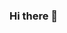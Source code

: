 ### Hi there 👋

<!--
**Da-ta-di-ve/Da-ta-di-ve** is a ✨ _special_ ✨ repository because its `README.md` (this file) appears on your GitHub profile.


![visitors](https://visitor-badge.glitch.me/badge?page_id=page.id)

Here are some ideas to get you started:

- 🔭 I’m currently working on ...
- 🌱 I’m currently learning ...
- 👯 I’m looking to collaborate on ...
- 🤔 I’m looking for help with ...
- 💬 Ask me about ...
- 📫 How to reach me: ...
- 😄 Pronouns: ...
- ⚡ Fun fact: ...
-->
